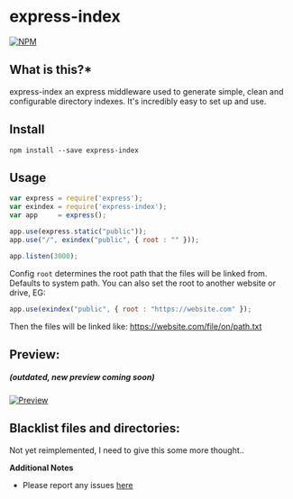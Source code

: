 express-index
=============

[![NPM](https://nodei.co/npm/express-index.png?downloads=true)](https://nodei.co/npm/express-index/)

**What is this?***
------------------
express-index an express middleware used to generate simple, clean and configurable directory indexes.
It's incredibly easy to set up and use.

Install
---------------------

```npm install --save express-index```

Usage
---------------------

```javascript
var express = require('express');
var exindex = require('express-index');
var app     = express();

app.use(express.static("public"));
app.use("/", exindex("public", { root : "" }));

app.listen(3000);
```

Config `root` determines the root path that the files will be linked from.
Defaults to system path. You can also set the root to another website or drive, EG:

```javascript
app.use(exindex("public", { root : "https://website.com" });
```
Then the files will be linked like:  https://website.com/file/on/path.txt

Preview:
---------------------

##### (outdated, new preview coming soon)

[![Preview](https://i.imgur.com/u2pt0Kn.gif)](https://i.imgur.com/u2pt0Kn.gif)

Blacklist files and directories:
---------------------

Not yet reimplemented, I need to give this some more thought..

**Additional Notes**
- Please report any issues [here](https://github.com/DrKain/express-index/issues)